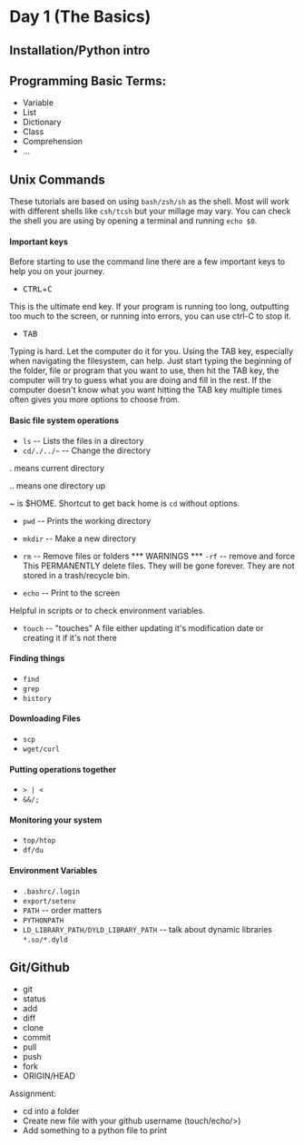 # Day 1 (The Basics)

## Installation/Python intro

## Programming Basic Terms:

- Variable
- List
- Dictionary
- Class
- Comprehension
- ...


## Unix Commands

These tutorials are based on using `bash/zsh/sh` as the shell. Most will work with different shells like `csh/tcsh` but your millage may vary. You can check the shell you are using by opening a terminal and running `echo $0`.

#### Important keys

Before starting to use the command line there are a few important keys to help you on your journey.

- <kbd>CTRL</kbd>+<kbd>C</kbd>

This is the ultimate end key. If your program is running too long, outputting too much to the screen, or running into errors, you can use ctrl-C to stop it.

- <kbd>TAB</kbd>

Typing is hard. Let the computer do it for you. Using the TAB key, especially when navigating the filesystem, can help. Just start typing the beginning of the folder, file or program that you want to use, then hit the TAB key, the computer will try to guess what you are doing and fill in the rest. If the computer doesn't know what you want hitting the TAB key multiple times often gives you more options to choose from.


#### Basic file system operations
- `ls` -- Lists the files in a directory
- `cd/./../~` -- Change the directory

. means current directory

.. means one directory up

~ is $HOME. Shortcut to get back home is `cd` without options.

- `pwd` -- Prints the working directory
- `mkdir` -- Make a new directory
- `rm` -- Remove files or folders
*** WARNINGS ***
`-rf` -- remove and force
This PERMANENTLY delete files. They will be gone forever. They are not stored in a trash/recycle bin.

- `echo` -- Print to the screen

Helpful in scripts or to check environment variables.

- `touch` -- "touches" A file either updating it's modification date or creating it if it's not there

#### Finding things
- `find`
- `grep`
- `history`

#### Downloading Files
- `scp`
- `wget/curl`

#### Putting operations together
- `> | <`
- `&&/;`

#### Monitoring your system
- `top/htop`
- `df/du`

#### Environment Variables
- `.bashrc/.login`
- `export/setenv`
- `PATH` -- order matters
- `PYTHONPATH`
- `LD_LIBRARY_PATH/DYLD_LIBRARY_PATH` -- talk about dynamic libraries `*.so/*.dyld`


## Git/Github
- git
- status
- add
- diff
- clone
- commit
- pull
- push
- fork
- ORIGIN/HEAD

Assignment:
  - cd into a folder
  - Create new file with your github username (touch/echo/>)
  - Add something to a python file to print
